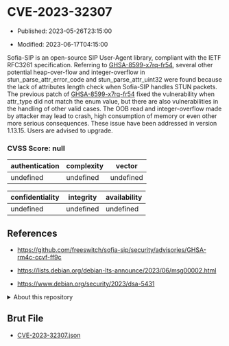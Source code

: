 # CVE-2023-32307

- Published: 2023-05-26T23:15:00

- Modified: 2023-06-17T04:15:00

Sofia-SIP is an open-source SIP User-Agent library, compliant with the IETF RFC3261 specification.
Referring to [GHSA-8599-x7rq-fr54](https://github.com/freeswitch/sofia-sip/security/advisories/GHSA-8599-x7rq-fr54), several other potential heap-over-flow and integer-overflow in stun_parse_attr_error_code and stun_parse_attr_uint32 were found because the lack of attributes length check when Sofia-SIP handles STUN packets. The previous patch of [GHSA-8599-x7rq-fr54](https://github.com/freeswitch/sofia-sip/security/advisories/GHSA-8599-x7rq-fr54) fixed the vulnerability when attr_type did not match the enum value, but there are also vulnerabilities in the handling of other valid cases. The OOB read and integer-overflow made by attacker may lead to crash, high consumption of memory or even other more serious consequences. These issue have been addressed in version 1.13.15. Users are advised to upgrade.

### CVSS Score: **null**

| authentication | complexity | vector |
| --- | --- | --- |
| undefined | undefined | undefined |

| confidentiality | integrity | availability |
| --- | --- | --- |
| undefined | undefined | undefined |

## References

* https://github.com/freeswitch/sofia-sip/security/advisories/GHSA-rm4c-ccvf-ff9c

* https://lists.debian.org/debian-lts-announce/2023/06/msg00002.html

* https://www.debian.org/security/2023/dsa-5431

<details>
<summary>About this repository</summary> 

  This repository is part of the project [Live Hack CVE](https://github.com/Live-Hack-CVE). Main website can be found [www.live-hack.org](https://www.live-hack.org) 
  
  Made by [Sn0wAlice](https://github.com/Sn0wAlice) for the people that care about security and need to have a feed of the latest CVEs. Hope you enjoy it, don't forget to star the repo and follow me on [Twitter](https://twitter.com/Sn0wAlice) and [Github](https://github.com/Sn0wAlice). And that is my [personnal website](https://www.alice-snow.me/)

  - [Home Page](https://github.com/Live-Hack-CVE)
  - [Framework](https://github.com/Live-Hack-CVE/cve-framework)
  - [CVE database](https://github.com/Live-Hack-CVE/full_database)
  - [Changelog](https://github.com/Live-Hack-CVE/Changelog)
</details>

## Brut File

* [CVE-2023-32307.json](https://raw.githubusercontent.com/Live-Hack-CVE/full_database/main/cves/2023/CVE-2023-32307.json)

